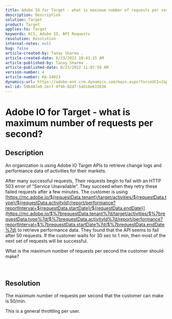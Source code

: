 ```yaml
---
title: Adobe IO for Target - what is maximum number of requests per second?
description: Description
solution: Target
product: Target
applies-to: Target
keywords: KCS, Adobe IO, API Requests
resolution: Resolution
internal-notes: null
bug: false
article-created-by: Tanay Sharma .
article-created-date: 8/23/2022 10:41:15 AM
article-published-by: Tanay Sharma .
article-published-date: 8/23/2022 11:07:56 AM
version-number: 4
article-number: KA-14023
dynamics-url: https://adobe-ent.crm.dynamics.com/main.aspx?forceUCI=1&pagetype=entityrecord&etn=knowledgearticle&id=d8b55d19-d022-ed11-b83e-0022480867fb
exl-id: 59b487a0-2ecf-4f4b-82d7-5dd18e615036
---
```

# Adobe IO for Target - what is maximum number of requests per second?

## Description


An organization is using Adobe IO Target APIs to retrieve change logs and performance data of activities for their markets.

After many successful requests, Their requests begin to fail with an HTTP 503 error of “Service Unavailable”. They succeed when they retry these failed requests after a few minutes. The customer is using [https://mc.adobe.io/${requestData.tenant}/target/activities/${requestData.type}/${requestData.activityId}/report/performance?reportInterval=${requestData.startDate}/${requestData.endDate}](https://mc.adobe.io/$%7brequestData.tenant%7d/target/activities/$%7brequestData.type%7d/$%7brequestData.activityId%7d/report/performance?reportInterval=$%7brequestData.startDate%7d/$%7brequestData.endDate%7d) to retrieve performance data. They found that the API seems to fail after 50 requests. If the customer waits for 30 sec to 1 min, then most of the next set of requests will be successful.



What is the maximum number of requests per second the customer should make?
<br><br> <br>

## Resolution


The maximum number of requests per second that the customer can make is 50/min.

This is a general throttling per user.
